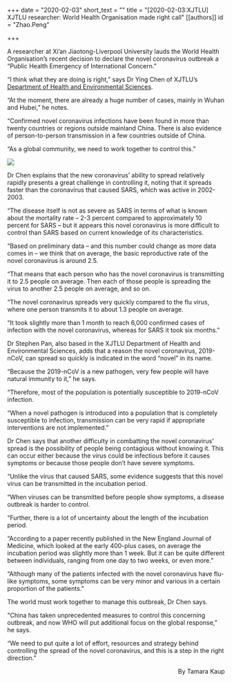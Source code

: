 +++
date = "2020-02-03"
short_text = ""
title = "[2020-02-03:XJTLU] XJTLU researcher: World Health Organisation made right call"
[[authors]]
    id = "Zhao.Peng"

+++

<p>A researcher at Xi’an Jiaotong-Liverpool University lauds the World Health Organisation’s recent decision to declare the novel coronavirus outbreak a “Public Health Emergency of International Concern.”</p><p>“I think what they are doing is right,” says Dr Ying Chen of XJTLU’s <a href="study/departments/academic-departments/health-and-environmental-sciences/">Department of Health and Environmental Sciences</a>. </p><p>“At the moment, there are already a huge number of cases, mainly in Wuhan and Hubei,” he notes.</p><p>“Confirmed novel coronavirus infections have been found in more than twenty countries or regions outside mainland China. There is also evidence of person-to-person transmission in a few countries outside of China. </p><p>“As a global community, we need to work together to control this.”</p><p><img src="https://www.xjtlu.edu.cn/en/assets/images/news/2020/02/who2.jpg"></p><p>Dr Chen explains that the new coronavirus’ ability to spread relatively rapidly presents a great challenge in controlling it, noting that it spreads faster than the coronavirus that caused SARS, which was active in 2002-2003.</p><p>“The disease itself is not as severe as SARS in terms of what is known about the mortality rate – 2-3 percent compared to approximately 10 percent for SARS – but it appears this novel coronavirus is more difficult to control than SARS based on current knowledge of its characteristics. </p><p>“Based on preliminary data – and this number could change as more data comes in – we think that on average, the basic reproductive rate of the novel coronavirus is around 2.5.</p><p>“That means that each person who has the novel coronavirus is transmitting it to 2.5 people on average.  Then each of those people is spreading the virus to another 2.5 people on average, and so on. </p><p>“The novel coronavirus spreads very quickly compared to the flu virus, where one person transmits it to about 1.3 people on average. </p><p>“It took slightly more than 1 month to reach 6,000 confirmed cases of infection with the novel coronavirus, whereas for SARS it took six months.”</p><p>Dr Stephen Pan, also based in the XJTLU Department of Health and Environmental Sciences, adds that a reason the novel coronavirus, 2019-nCoV, can spread so quickly is indicated in the word “novel” in its name. </p><p>“Because the 2019-nCoV is a new pathogen, very few people will have natural immunity to it,” he says.</p><p>“Therefore, most of the population is potentially susceptible to 2019-nCoV infection. </p><p>“When a novel pathogen is introduced into a population that is completely susceptible to infection, transmission can be very rapid if appropriate interventions are not implemented.”</p><p>Dr Chen says that another difficulty in combatting the novel coronavirus’ spread is the possibility of people being contagious without knowing it. This can occur either because the virus could be infectious before it causes symptoms or because those people don’t have severe symptoms.</p><p>“Unlike the virus that caused SARS, some evidence suggests that this novel virus can be transmitted in the incubation period. </p><p>“When viruses can be transmitted before people show symptoms, a disease outbreak is harder to control.</p><p>“Further, there is a lot of uncertainty about the length of the incubation period. </p><p>“According to a paper recently published in the New England Journal of Medicine, which looked at the early 400-plus cases, on average the incubation period was slightly more than 1 week. But it can be quite different between individuals, ranging from one day to two weeks, or even more.”</p><p>“Although many of the patients infected with the novel coronavirus have flu-like symptoms, some symptoms can be very minor and various in a certain proportion of the patients.”</p><p>The world must work together to manage this outbreak, Dr Chen says. </p><p>"China has taken unprecedented measures to control this concerning outbreak, and now WHO will put additional focus on the global response,” he says.</p><p>“We need to put quite a lot of effort, resources and strategy behind controlling the spread of the novel coronavirus, and this is a step in the right direction.”</p><p style="text-align: right;">By Tamara Kaup</p>
